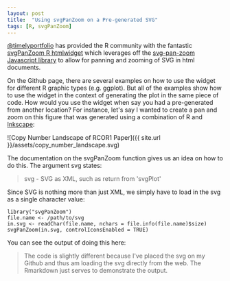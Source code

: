 ```yaml
---
layout: post
title:  "Using svgPanZoom on a Pre-generated SVG"
tags: [R, svgPanZoom]
---
```


[@timelyportfolio](twitter.com/timelyportfolio) has provided the R community with the fantastic [svgPanZoom R htmlwidget](https://github.com/timelyportfolio/svgPanZoom) which leverages off the [svg-pan-zoom Javascript library](https://github.com/ariutta/svg-pan-zoom) to allow for panning and zooming of SVG in html documents.

On the Github page, there are several examples on how to use the widget for different R graphic types (e.g. ggplot). But all of the examples show how to use the widget in the context of generating the plot in the same piece of code. How would you use the widget when say you had a pre-generated from another location? For instance, let's say I wanted to create a pan and zoom on this figure that was generated using a combination of R and [Inkscape](https://inkscape.org):

![Copy Number Landscape of RCOR1 Paper]({{ site.url }}/assets/copy_number_landscape.svg)

The documentation on the svgPanZoom function gives us an idea on how to do this. The argument svg states:

> svg - SVG as XML, such as return from 'svgPlot'

Since SVG is nothing more than just XML, we simply have to load in the svg as a single character value:

```{r}
library("svgPanZoom")
file.name <- /path/to/svg
in.svg <- readChar(file.name, nchars = file.info(file.name)$size)
svgPanZoom(in.svg, controlIconsEnabled = TRUE)
```

You can see the output of doing this here:

> The code is slightly different because I've placed the svg on my Github and thus am loading the svg directly from the web. The Rmarkdown just serves to demonstrate the output.

